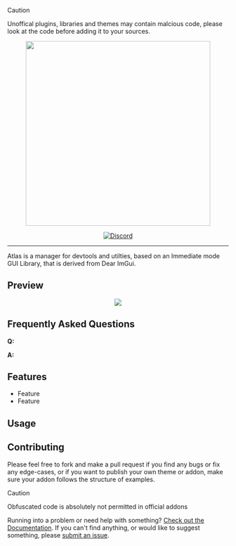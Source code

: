 
> [!CAUTION]
> Unoffical plugins, libraries and themes may contain malcious code, please look at the code before adding it to your sources.

<p align="center">
    <img src="https://raw.github.com/0zBug/Atlas/refs/heads/main/Assets/Atlas.svg" width="420">
</p>

<div align="center">

[![Discord][shield-discord-server]][discord-invite]

</div>

----

Atlas is a manager for devtools and utilties, based on an Immediate mode GUI Library, that is derived from Dear ImGui.

## Preview

<p align="center">
    <img src="https://raw.github.com/0zBug/Atlas/refs/heads/main/Assets/Atlas.svg](https://github.com/4DBug/Atlas/blob/main/Assets/AtlasUI.png?raw=true">
</p>

## Frequently Asked Questions

**Q:**

**A:**

## Features

- Feature
- Feature

## Usage

[shield-discord-server]: https://img.shields.io/discord/1305575464764444822?logo=discord&logoColor=white&label=discord&color=4d3dff

[discord-invite]:  https://discord.gg/XZNZ7baZWD

## Contributing
Please feel free to fork and make a pull request if you find any bugs or fix any edge-cases, or if you want to publish your own theme or addon, make sure your addon follows the structure of examples.

> [!CAUTION]
> Obfuscated code is absolutely not permitted in official addons

Running into a problem or need help with something? [Check out the Documentation](https://github.com/0zbug/Atlas). If you can't find anything, or would like to suggest something, please [submit an issue](https://github.com/0zbug/Atlas/issues).

